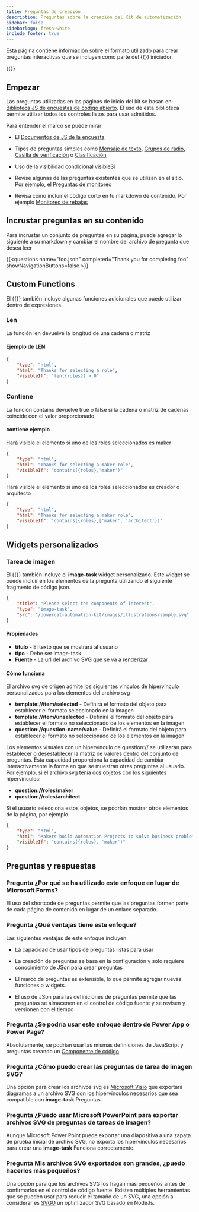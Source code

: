 ```yaml
---
title: Preguntas de creación
description: Preguntas sobre la creación del Kit de automatización
sidebar: false
sidebarlogo: fresh-white
include_footer: true
---
```

Esta página contiene información sobre el formato utilizado para crear preguntas interactivas que se incluyen como parte del {{<product-name>}} iniciador.

{{<toc>}}

## Empezar

Las preguntas utilizadas en las páginas de inicio del kit se basan en: [Biblioteca JS de encuestas de código abierto](https://github.com/surveyjs/survey-library). El uso de esta biblioteca permite utilizar todos los controles listos para usar admitidos.

Para entender el marco se puede mirar

- El [Documentos de JS de la encuesta](https://surveyjs.io/form-library/documentation/overview)

- Tipos de preguntas simples como [Mensaje de texto](https://surveyjs.io/form-library/examples/questiontype-text/reactjs), [Grupos de radio](https://surveyjs.io/form-library/examples/questiontype-radiogroup/reactjs), [Casilla de verificación](https://surveyjs.io/form-library/examples/questiontype-checkbox/reactjs) o [Clasificación](https://surveyjs.io/form-library/examples/questiontype-ranking/reactjs)

- Uso de la visibilidad condicional [visibleSi](https://surveyjs.io/form-library/examples/condition-kids/reactjs)

- Revise algunas de las preguntas existentes que se utilizan en el sitio. Por ejemplo, el [Preguntas de monitoreo](https://github.com/microsoft/powercat-automation-kit/blob/gh-pages/site/content/monitoring.json)

- Revisa cómo incluir el código corto en tu markdown de contenido. Por ejemplo [Monitoreo de rebajas](https://raw.githubusercontent.com/microsoft/powercat-automation-kit/gh-pages/site/content/monitoring-compare.md)

## Incrustar preguntas en su contenido

Para incrustar un conjunto de preguntas en su página, puede agregar lo siguiente a su markdown y cambiar el nombre del archivo de pregunta que desea leer

{{\<questions name="foo.json" completed="Thank you for completing foo" showNavigationButtons=false \>}}

## Custom Functions

El {{<product-name>}} también incluye algunas funciones adicionales que puede utilizar dentro de expresiones.

### Len

La función len devuelve la longitud de una cadena o matriz

#### Ejemplo de LEN

```json
{
    "type": "html",
    "html": "Thanks for selecting a role",
    "visibleIf": "len({roles}) > 0"
}
```

### Contiene

La función contains devuelve true o false si la cadena o matriz de cadenas coincide con el valor proporcionado

#### contiene ejemplo

Hará visible el elemento si uno de los roles seleccionados es maker

```json
{
    "type": "html",
    "html": "Thanks for selecting a maker role",
    "visibleIf": "contains({roles},'maker')"
}
```

Hará visible el elemento si uno de los roles seleccionados es creador o arquitecto

```json
{
    "type": "html",
    "html": "Thanks for selecting a maker role",
    "visibleIf": "contains({roles},['maker', 'architect'])"
}
```

## Widgets personalizados

### Tarea de imagen

El {{<product-name>}} también incluye el **image-task** widget personalizado. Este widget se puede incluir en los elementos de la pregunta utilizando el siguiente fragmento de código json.

```json
{
    "title": "Please select the components of interest",
    "type": "image-task",
    "src": "/powercat-automation-kit/images/illustrations/sample.svg"
}
```

#### Propiedades

- **título** - El texto que se mostrará al usuario
- **tipo** - Debe ser image-task
- **Fuente** - La url del archivo SVG que se va a renderizar

#### Cómo funciona

El archivo svg de origen admite los siguientes vínculos de hipervínculo personalizados para los elementos del archivo svg

- **template://item/selected** - Definirá el formato del objeto para establecer el formato seleccionado en la imagen
- **template://item/unselected** - Definirá el formato del objeto para establecer el formato no seleccionado de los elementos en la imagen
- **question://question-name/value** - Definirá el formato del objeto para establecer el formato no seleccionado de los elementos en la imagen

Los elementos visuales con un hipervínculo de question:// se utilizarán para establecer o desestablecer la matriz de valores dentro del conjunto de preguntas. Esta capacidad proporciona la capacidad de cambiar interactivamente la forma en que se muestran otras preguntas al usuario. Por ejemplo, si el archivo svg tenía dos objetos con los siguientes hipervínculos:

- **question://roles/maker**
- **question://roles/architect**

Si el usuario selecciona estos objetos, se podrían mostrar otros elementos de la página, por ejemplo.

```json
{
    "type": "html",
    "html": "Makers build Automation Projects to solve business problems",
    "visibleIf": "contains({roles}, 'maker')"
}
```

## Preguntas y respuestas

### **Pregunta** ¿Por qué se ha utilizado este enfoque en lugar de Microsoft Forms?

El uso del shortcode de preguntas permite que las preguntas formen parte de cada página de contenido en lugar de un enlace separado.

### **Pregunta** ¿Qué ventajas tiene este enfoque?

Las siguientes ventajas de este enfoque incluyen:

- La capacidad de usar tipos de preguntas listas para usar

- La creación de preguntas se basa en la configuración y solo requiere conocimiento de JSon para crear preguntas

- El marco de preguntas es extensible, lo que permite agregar nuevas funciones o widgets.

- El uso de JSon para las definiciones de preguntas permite que las preguntas se almacenen en el control de código fuente y se revisen y versionen con el tiempo

### **Pregunta** ¿Se podría usar este enfoque dentro de Power App o Power Page?

Absolutamente, se podrían usar las mismas definiciones de JavaScript y preguntas creando un [Componente de código](https://learn.microsoft.com/power-apps/developer/component-framework/custom-controls-overview)

### **Pregunta** ¿Cómo puedo crear las preguntas de tarea de imagen SVG?

Una opción para crear los archivos svg es [Microsoft Visio](https://www.microsoft.com/microsoft-365/visio/) que exportará diagramas a un archivo SVG con los hipervínculos necesarios que sea compatible con **image-task** Preguntas.

### **Pregunta** ¿Puedo usar Microsoft PowerPoint para exportar archivos SVG de preguntas de tareas de imagen?

Aunque Microsoft Power Point puede exportar una diapositiva a una zapata de prueba inicial de archivo SVG, no exporta los hipervínculos necesarios para crear una **image-task** Funciona correctamente.

### **Pregunta** Mis archivos SVG exportados son grandes, ¿puedo hacerlos más pequeños?

Una opción para que los archivos SVG los hagan más pequeños antes de confirmarlos en el control de código fuente. Existen múltiples herramientas que se pueden usar para reducir el tamaño de un SVG, una opción a considerar es [SVGO](https://github.com/svg/svgo) un optimizador SVG basado en NodeJs.
